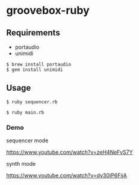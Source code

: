 # groovebox-ruby

## Requirements

- portaudio
- unimidi

```
$ brew install portaudio
$ gem install unimidi
```

## Usage

```
$ ruby sequencer.rb
```

```
$ ruby main.rb
```

### Demo

sequencer mode

https://www.youtube.com/watch?v=zeH4NeFvS7Y

synth mode

https://www.youtube.com/watch?v=dy30IP6FijA
